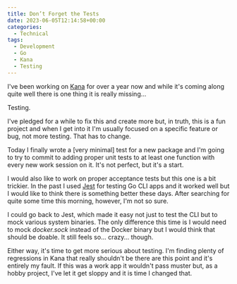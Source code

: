 ```yaml
---
title: Don’t Forget the Tests
date: 2023-06-05T12:14:58+00:00
categories:
  - Technical
tags:
  - Development
  - Go
  - Kana
  - Testing
---
```


I've been working on [Kana][1] for over a year now and while it's coming along quite well there is one thing it is really missing...

Testing.

I've pledged for a while to fix this and create more but, in truth, this is a fun project and when I get into it I'm usually focused on a specific feature or bug, not more testing. That has to change.

Today I finally wrote a [very minimal] test for a new package and I'm going to try to commit to adding proper unit tests to at least one function with every new work session on it. It's not perfect, but it's a start.

I would also like to work on proper acceptance tests but this one is a bit trickier. In the past I used [Jest][2] for testing Go CLI apps and it worked well but I would like to think there is something better these days. After searching for quite some time this morning, however, I'm not so sure.

I could go back to Jest, which made it easy not just to test the CLI but to mock various system binaries. The only difference this time is I would need to mock _docker.sock_ instead of the Docker binary but I would think that should be doable. It still feels so... crazy... though.

Either way, it's time to get more serious about testing. I'm finding plenty of regressions in Kana that really shouldn't be there are this point and it's entirely my fault. If this was a work app it wouldn't pass muster but, as a hobby project, I've let it get sloppy and it is time I changed that.

 [1]: https://github.com/ChrisWiegman/kana/
 [2]: https://jestjs.io/